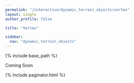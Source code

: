 ```yaml
---
permalink: "/interactive/dynamic_terrain_objects/vertex"
layout: single
author_profile: false

title: "Vertex"

sidebar:
  nav: "dynamic_terrain_objects"
---
```


{% include base_path %}

Coming Soon

{% include paginator.html %}
